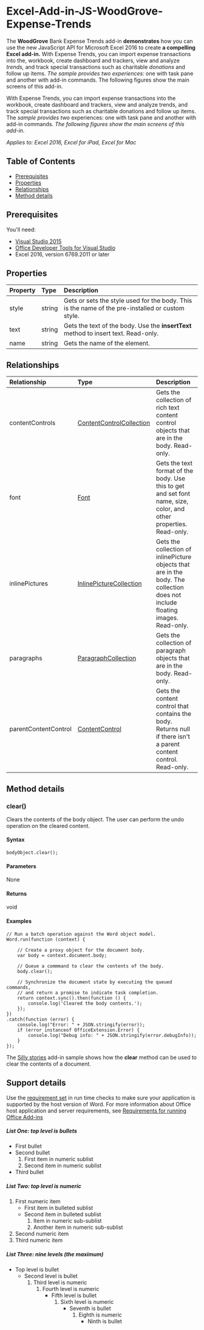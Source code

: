 
# Excel-Add-in-JS-WoodGrove-Expense-Trends

The **WoodGrove** Bank Expense Trends add-in **demonstrates** how you can use the new JavaScript API for Microsoft Excel 2016 to create **a compelling Excel add-in.** With Expense Trends, you can import expense transactions into the, workbook, create dashboard and trackers, view and analyze *trends,* and track special transactions such as charitable *donations* and follow up items. *The sample provides two experiences:* one with task pane and another with add-in commands. The following figures show the main screens of this add-in.

With Expense Trends, you can import expense transactions into the workbook, create dashboard and trackers, view and analyze trends, and track special transactions such as charitable donations and follow up items. The *sample provides two* experiences: one with task pane and another with add-in commands. *The following figures show the main screens of this add-in.*

*Applies to: Excel 2016, Excel for iPad, Excel for Mac*


## Table of Contents

* [Prerequisites](#prerequisites) 
* [Properties](#properties) 
* [Relationships](#relationships) 
* [Method details](#method-details) 

## Prerequisites

You'll need:

* [Visual Studio 2015](https://www.visualstudio.com/downloads/download-visual-studio-vs.aspx) 
* [Office Developer Tools for Visual Studio](https://www.visualstudio.com/en-us/features/office-tools-vs.aspx) 
* Excel 2016, version 6769.2011 or later

## Properties

| **Property** | **Type** | **Description** | 
|:--|:--|:--|
| style | string | Gets or sets the style used for the body. This is the name of the pre-installed or custom style. | 
| text | string | Gets the text of the body. Use the **insertText** method to insert text. Read-only. | 
| name | string | Gets the name of the element. | 

## Relationships

| **Relationship** | **Type** | **Description** | 
|:--|:--|:--|
| contentControls | [ContentControlCollection](https://github.com/OfficeDev/office-js-docs/blob/master/reference/word/contentcontrolcollection.md)  | Gets the collection of rich text content control objects that are in the body. Read-only. | 
| font | [Font](https://github.com/OfficeDev/office-js-docs/blob/master/reference/word/font.md)  | Gets the text format of the body. Use this to get and set font name, size, color, and other properties. Read-only. | 
| inlinePictures | [InlinePictureCollection](https://github.com/OfficeDev/office-js-docs/blob/master/reference/word/inlinepicturecollection.md)  | Gets the collection of inlinePicture objects that are in the body. The collection does not include floating images. Read-only. | 
| paragraphs | [ParagraphCollection](https://github.com/OfficeDev/office-js-docs/blob/master/reference/word/paragraphcollection.md)  | Gets the collection of paragraph objects that are in the body. Read-only. | 
| parentContentControl | [ContentControl](https://github.com/OfficeDev/office-js-docs/blob/master/reference/word/contentcontrol.md)  | Gets the content control that contains the body. Returns null if there isn't a parent content control. Read-only. | 

## Method details


### clear()

Clears the contents of the body object. The user can perform the undo operation on the cleared content.


#### Syntax

```
bodyObject.clear();
```

#### Parameters

None


#### Returns

void


#### Examples

```
// Run a batch operation against the Word object model.
Word.run(function (context) {
 
    // Create a proxy object for the document body.
    var body = context.document.body;
 
    // Queue a commmand to clear the contents of the body.
    body.clear();
 
    // Synchronize the document state by executing the queued commands,
    // and return a promise to indicate task completion.
    return context.sync().then(function () {
        console.log('Cleared the body contents.');
    });
})
.catch(function (error) {
    console.log("Error: " + JSON.stringify(error));
    if (error instanceof OfficeExtension.Error) {
        console.log("Debug info: " + JSON.stringify(error.debugInfo));
    }
});
```
The [Silly stories](https://aka.ms/sillystorywordaddin)  add-in sample shows how the **clear** method can be used to clear the contents of a document.


## Support details

Use the [requirement set](https://msdn.microsoft.com/EN-US/library/office/mt590206.aspx)  in run time checks to make sure your application is supported by the host version of Word. For more information about Office host application and server requirements, see [Requirements for running Office Add-ins](https://msdn.microsoft.com/EN-US/library/office/dn833104.aspx) 


##### List One: top level is bullets

* First bullet
* Second bullet
    1. First item in numeric sublist
    1. Second item in numeric sublist
* Third bullet



##### List Two: top level is numeric

1. First numeric item
    * First item in bulleted sublist
    * Second item in bulleted sublist
        1. Item in numeric sub-sublist
        1. Another item in numeric sub-sublist
1. Second numeric item
1. Third numeric item



##### List Three: nine levels (the maximum)

* Top level is bullet
    * Second level is bullet
        1. Third level is numeric
            1. Fourth level is numeric
                * Fifth level is bullet
                    1. Sixth level is numeric
                        * Seventh is bullet
                            1. Eighth is numeric
                                * Ninth is bullet




